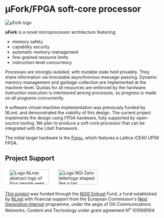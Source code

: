 # μFork/FPGA soft-core processor

![μFork logo](../ufork_logo.svg)

**uFork** is a novel microprocessor architecture featuring:
  * memory safety
  * capability security
  * automatic memory-management
  * fine-grained resource limits
  * instruction-level concurrency

Processes are strongly-isolated,
with mutable state held privately.
They share information via
immutable asynchronous message-passing.
Dynamic memory-management and garbage-collection
are implemented at the machine-level.
Quotas for all resources are enforced
by the hardware.
Instruction execution is interleaved among processes,
so progress is made on all programs concurrently.

A software virtual-machine implementation
was previously funded by NLnet,
and demonstrated the viability of this design.
The current project implements the design using FPGA hardware,
fully supported by open-source tooling.
We plan to produce a soft-core processor
that can be integrated with the LiteX framework.

The initial target hardware is the [Fomu](fomu/README.md),
which features a Lattice iCE40 UP5K FPGA.

## Project Support

<img src="../NLnet_banner.png" alt="Logo NLnet: abstract logo of four people seen from above" width="128" height="48" style="padding: 1ex 1em; background: #FFF;" />
<img src="../NGI0Entrust_tag.svg" alt="Logo NGI Zero: letterlogo shaped like a tag" width="128" height="48" style="padding: 1ex 1em; background: inherit;" />

[This project](https://nlnet.nl/project/uFork-FPGA/)
was funded through the [NGI0 Entrust](https://nlnet.nl/entrust) Fund,
a fund established by [NLnet](https://nlnet.nl/) with financial support from
the European Commission's [Next Generation Internet](https://ngi.eu/) programme,
under the aegis of DG Communications Networks,
Content and Technology under grant agreement N<sup>o</sup> 101069594.
